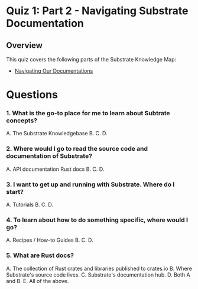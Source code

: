 # Quiz 1: Part 2 - Navigating Substrate Documentation

## Overview

This quiz covers the following parts of the Substrate Knowledge Map:
- [Navigating Our Documentations](../../knowledge-map#navigating-our-documentations/) 

# Questions

### 1. What is the go-to place for me to learn about Subtrate concepts?

A. The Substrate Knowledgebase 
B. 
C.
D.

### 2. Where would I go to read the source code and documentation of Substrate?

A. API documentation Rust docs
B.
C.
D.

### 3. I want to get up and running with Substrate. Where do I start? 

A. Tutorials 
B.
C.
D.


### 4. To learn about how to do something specific, where would I go?

A. Recipes / How-to Guides
B.
C.
D.

### 5. What are Rust docs?

A. The collection of Rust crates and libraries published to crates.io
B. Where Substrate's source code lives.
C. Substrate's documentation hub.
D. Both A and B.
E. All of the above.





